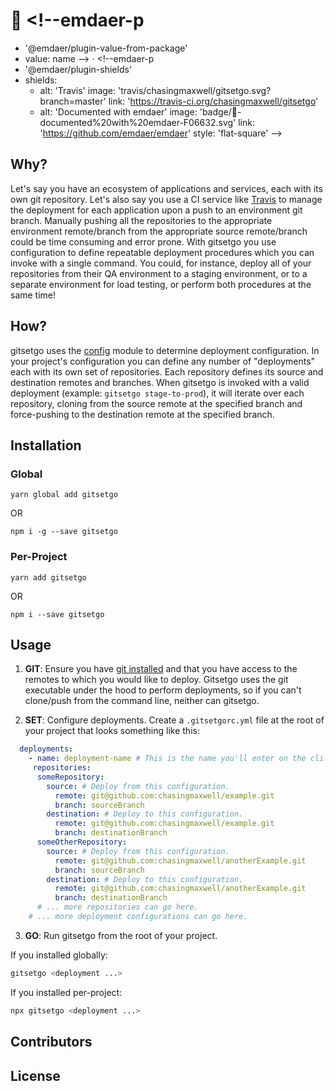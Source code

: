 # :checkered_flag: <!--emdaer-p
  - '@emdaer/plugin-value-from-package'
  - value: name
--> · <!--emdaer-p
  - '@emdaer/plugin-shields'
  - shields:
      - alt: 'Travis'
        image: 'travis/chasingmaxwell/gitsetgo.svg?branch=master'
        link: 'https://travis-ci.org/chasingmaxwell/gitsetgo'
      - alt: 'Documented with emdaer'
        image: 'badge/📓-documented%20with%20emdaer-F06632.svg'
        link: 'https://github.com/emdaer/emdaer'
        style: 'flat-square'
      -->

<!--emdaer-p
  - '@emdaer/plugin-value-from-package'
  - value: description
-->

## Why?

Let's say you have an ecosystem of applications and services, each with its own git repository. Let's also say you use a CI service like [Travis](https://travis-ci.org/) to manage the deployment for each application upon a push to an environment git branch. Manually pushing all the repositories to the appropriate environment remote/branch from the appropriate source remote/branch could be time consuming and error prone. With gitsetgo you use configuration to define repeatable deployment procedures which you can invoke with a single command. You could, for instance, deploy all of your repositories from their QA environment to a staging environment, or to a separate environment for load testing, or perform both procedures at the same time!

## How?

gitsetgo uses the [config](https://www.npmjs.com/package/config) module to determine deployment configuration. In your project's configuration you can define any number of "deployments" each with its own set of repositories. Each repository defines its source and destination remotes and branches. When gitsetgo is invoked with a valid deployment (example: `gitsetgo stage-to-prod`), it will iterate over each repository, cloning from the source remote at the specified branch and force-pushing to the destination remote at the specified branch.

## Installation

### Global

`yarn global add gitsetgo`

 OR

`npm i -g --save gitsetgo`

### Per-Project

`yarn add gitsetgo`

 OR

`npm i --save gitsetgo`

## Usage

1.  **GIT**: Ensure you have [git installed](https://git-scm.com/book/en/v2/Getting-Started-Installing-Git) and that you have access to the remotes to which you would like to deploy. Gitsetgo uses the git executable under the hood to perform deployments, so if you can't clone/push from the command line, neither can gitsetgo.

2.  **SET**: Configure deployments. Create a `.gitsetgorc.yml` file at the root of your project that looks something like this:

   ```yaml
     deployments:
       - name: deployment-name # This is the name you'll enter on the cli.
        repositories:
         someRepository:
           source: # Deploy from this configuration.
             remote: git@github.com:chasingmaxwell/example.git
             branch: sourceBranch
           destination: # Deploy to this configuration.
             remote: git@github.com:chasingmaxwell/example.git
             branch: destinationBranch
         someOtherRepository:
           source: # Deploy from this configuration.
             remote: git@github.com:chasingmaxwell/anotherExample.git
             branch: sourceBranch
           destination: # Deploy to this configuration.
             remote: git@github.com:chasingmaxwell/anotherExample.git
             branch: destinationBranch
         # ... more repositories can go here.
       # ... more deployment configurations can go here.
   ```

3.  **GO**: Run gitsetgo from the root of your project.

   If you installed globally:

   ```sh
   gitsetgo <deployment ...>
   ```

   If you installed per-project:

   ```sh
   npx gitsetgo <deployment ...>
   ```

## Contributors

<!--emdaer-p
  - '@emdaer/plugin-contributors-details-github'
-->

## License

<!--emdaer-p
  - '@emdaer/plugin-license-reference'
-->
